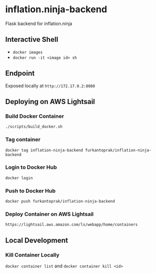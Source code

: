 # inflation.ninja-backend
Flask backend for inflation.ninja

## Interactive Shell

* `docker images`
* `docker run -it <image id> sh`

## Endpoint
Exposed locally at `http://172.17.0.2:8080`

## Deploying on AWS Lightsail

### Build Docker Container
`./scripts/build_docker.sh`

### Tag container
`docker tag inflation-ninja-backend furkantoprak/inflation-ninja-backend`

### Login to Docker Hub
`docker login`

### Push to Docker Hub
`docker push furkantoprak/inflation-ninja-backend`

### Deploy Container on AWS Lightsail
`https://lightsail.aws.amazon.com/ls/webapp/home/containers`

## Local Development
### Kill Container Locally
`docker container list` and `docker container kill <id>`